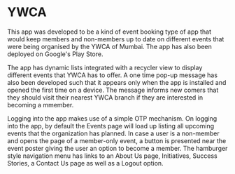 # YWCA
This app was developed to be a kind of event booking type of app that would keep members and non-members up to date on different events that were being organised by the YWCA of Mumbai. The app has also been deployed on Google's Play Store.

The app has dynamic lists integrated with a recycler view to display different events that YWCA has to offer. A one time pop-up message has also been developed such that it appears only when the app is installed and opened the first time on a device. The message informs new comers that they should visit their nearest YWCA branch if they are interested in becoming a mmember.

Logging into the app makes use of a simple OTP mechanism. On logging into the app, by default the Events page will load up listing all upcoming events that the organization has planned. In case a user is a non-member and opens the page of a member-only event, a button is presented near the event poster giving the user an option to become a member. The hamburger style navigation menu has links to an About Us page, Initiatives, Success Stories, a Contact Us page as well as a Logout option.
